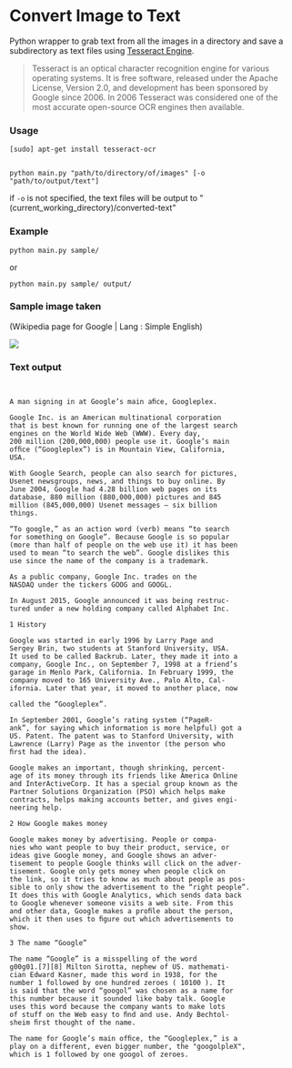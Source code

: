 # Convert Image to Text

Python wrapper to grab text from all the images in a directory and save a subdirectory as text files using [Tesseract Engine](https://github.com/tesseract-ocr/tesseract).

> Tesseract is an optical character recognition engine for various operating systems. It is free software, released under the Apache License, Version 2.0, and development has been sponsored by Google since 2006. In 2006 Tesseract was considered one of the most accurate open-source OCR engines then available.

### Usage 
```
[sudo] apt-get install tesseract-ocr
```
```

python main.py "path/to/directory/of/images" [-o "path/to/output/text"]
```
if `-o` is not specified, the text files will be output to "(current_working_directory)/converted-text"

### Example
```
python main.py sample/
```
or
```
python main.py sample/ output/
```

### Sample image taken

(Wikipedia page for Google | Lang : Simple English)

![](/sample/file-page1.jpg?raw=true)

### Text output
```
 

A man signing in at Google’s main aﬁce, Googleplex.

Google Inc. is an American multinational corporation
that is best known for running one of the largest search
engines on the World Wide Web (WWW). Every day,
200 million (200,000,000) people use it. Google’s main
ofﬁce (“Googleplex”) is in Mountain View, California,
USA.

With Google Search, people can also search for pictures,
Usenet newsgroups, news, and things to buy online. By
June 2004, Google had 4.28 billion web pages on its
database, 880 million (880,000,000) pictures and 845
million (845,000,000) Usenet messages — six billion
things.

“To google,” as an action word (verb) means “to search
for something on Google”. Because Google is so popular
(more than half of people on the web use it) it has been
used to mean “to search the web”. Google dislikes this
use since the name of the company is a trademark.

As a public company, Google Inc. trades on the
NASDAQ under the tickers GOOG and GOOGL.

In August 2015, Google announced it was being restruc-
tured under a new holding company called Alphabet Inc.

1 History

Google was started in early 1996 by Larry Page and
Sergey Brin, two students at Stanford University, USA.
It used to be called Backrub. Later, they made it into a
company, Google Inc., on September 7, 1998 at a friend’s
garage in Menlo Park, California. In February 1999, the
company moved to 165 University Ave., Palo Alto, Cal-
ifornia. Later that year, it moved to another place, now

called the “Googleplex”.

In September 2001, Google’s rating system (“PageR-
ank”, for saying which information is more helpful) got a
US. Patent. The patent was to Stanford University, with
Lawrence (Larry) Page as the inventor (the person who
ﬁrst had the idea).

Google makes an important, though shrinking, percent-
age of its money through its friends like America Online
and InterActiveCorp. It has a special group known as the
Partner Solutions Organization (PSO) which helps make
contracts, helps making accounts better, and gives engi-
neering help.

2 How Google makes money

Google makes money by advertising. People or compa-
nies who want people to buy their product, service, or
ideas give Google money, and Google shows an adver-
tisement to people Google thinks will click on the adver-
tisement. Google only gets money when people click on
the link, so it tries to know as much about people as pos-
sible to only show the advertisement to the “right people”.
It does this with Google Analytics, which sends data back
to Google whenever someone visits a web site. From this
and other data, Google makes a proﬁle about the person,
which it then uses to ﬁgure out which advertisements to
show.

3 The name “Google”

The name “Google” is a misspelling of the word
g00g01.[7][8] Milton Sirotta, nephew of US. mathemati-
cian Edward Kasner, made this word in 1938, for the
number 1 followed by one hundred zeroes ( 10100 ). It
is said that the word “googol” was chosen as a name for
this number because it sounded like baby talk. Google
uses this word because the company wants to make lots
of stuff on the Web easy to ﬁnd and use. Andy Bechtol-
sheim ﬁrst thought of the name.

The name for Google’s main ofﬁce, the “Googleplex,” is a
play on a different, even bigger number, the "googolpleX",
which is 1 followed by one googol of zeroes.


```
